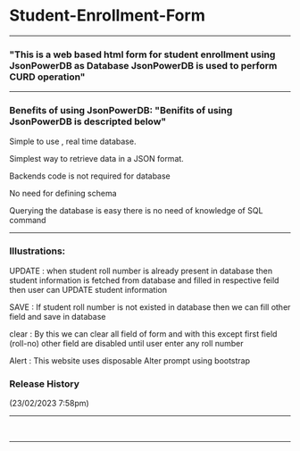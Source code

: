 # Student-Enrollment-Form
---------------------

### "This is a web based html form for student enrollment using JsonPowerDB as Database JsonPowerDB is used to perform CURD operation"
----
  
### Benefits of using JsonPowerDB: "Benifits of using JsonPowerDB is descripted below"
  Simple to use , real time database.
  
  
Simplest way to retrieve data in a JSON format.


Backends code is not required for database


No need for defining schema


Querying the database is easy there is no need of knowledge of SQL command

 
  ------
  
  ### Illustrations:
UPDATE : when student roll number is already present in database then student information is fetched from database and filled in respective feild then user can UPDATE student information


SAVE : If student roll number is not existed in database then we can fill other field and save in database

clear : By this we can clear all field of form and with this except first field (roll-no) other field are disabled until user enter any roll number

Alert : This website uses disposable Alter prompt using bootstrap

  
 ### Release History
 (23/02/2023 7:58pm)

---
&nbsp;&nbsp;



-----
   


                                       
